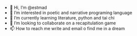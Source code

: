 - 👋 Hi, I’m @estmad
- 👀 I’m interested in poetic and narrative programing language
- 🌱 I’m currently learning literature, python and tai chi
- 💞️ I’m looking to collaborate on a recapitulation game
- 📫 How to reach me write and email o find me in a dream

<!---
estmad/estmad is a ✨ special ✨ repository because its `README.md` (this file) appears on your GitHub profile.
You can click the Preview link to take a look at your changes.
--->
